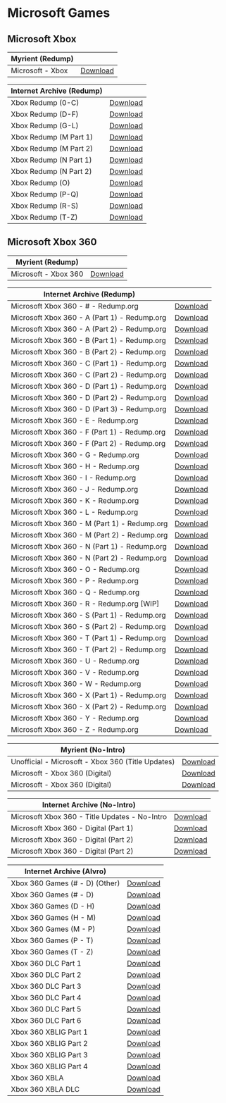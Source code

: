 # Microsoft Games

## Microsoft Xbox

|**Myrient (Redump)**||
| ------ | ------ |
| Microsoft - Xbox | [Download](https://myrient.erista.me/files/Redump/Microsoft%20-%20Xbox/) |

|**Internet Archive (Redump)**||
| ------ | ------ |
| Xbox Redump (0-C) | [Download](https://archive.org/download/xboxrepo0-Calt) |
| Xbox Redump (D-F) | [Download](https://archive.org/download/xboxrepoD-F) |
| Xbox Redump (G-L) | [Download](https://archive.org/download/xboxrepoG-L) |
| Xbox Redump (M Part 1) | [Download](https://archive.org/download/x-rM22020) |
| Xbox Redump (M Part 2) | [Download](https://archive.org/download/x-rM12020) |
| Xbox Redump (N Part 1) | [Download](https://archive.org/download/x-rN12020) |
| Xbox Redump (N Part 2) | [Download](https://archive.org/download/x-rN22020) |
| Xbox Redump (O) | [Download](https://archive.org/download/x-rO2020) |
| Xbox Redump (P-Q) | [Download](https://archive.org/download/x-rP2020) |
| Xbox Redump (R-S) | [Download](https://archive.org/download/xboxrepoR-S) |
| Xbox Redump (T-Z) | [Download](https://archive.org/download/xboxrepoT-Z) |

## Microsoft Xbox 360

|**Myrient (Redump)**||
| ------ | ------ |
| Microsoft - Xbox 360 | [Download](https://myrient.erista.me/files/Redump/Microsoft%20-%20Xbox%20360/) |

|**Internet Archive (Redump)**||
| ------ | ------ |
| Microsoft Xbox 360 - # - Redump.org | [Download](https://archive.org/download/microsoft_xbox360_numberssymbols) |
| Microsoft Xbox 360 - A (Part 1) - Redump.org | [Download](https://archive.org/download/microsoft_xbox360_a_part1) |
| Microsoft Xbox 360 - A (Part 2) - Redump.org | [Download](https://archive.org/download/microsoft_xbox360_a_part2) |
| Microsoft Xbox 360 - B (Part 1) - Redump.org | [Download](https://archive.org/download/microsoft_xbox360_b_part1) |
| Microsoft Xbox 360 - B (Part 2) - Redump.org | [Download](https://archive.org/download/microsoft_xbox360_b_part2) |
| Microsoft Xbox 360 - C (Part 1) - Redump.org | [Download](https://archive.org/download/microsoft_xbox360_c_part1) |
| Microsoft Xbox 360 - C (Part 2) - Redump.org | [Download](https://archive.org/download/microsoft_xbox360_c_part2) |
| Microsoft Xbox 360 - D (Part 1) - Redump.org | [Download](https://archive.org/download/microsoft_xbox360_d_part1) |
| Microsoft Xbox 360 - D (Part 2) - Redump.org | [Download](https://archive.org/download/microsoft_xbox360_d_part2) |
| Microsoft Xbox 360 - D (Part 3) - Redump.org | [Download](https://archive.org/download/microsoft_xbox360_d_part3) |
| Microsoft Xbox 360 - E - Redump.org | [Download](https://archive.org/download/microsoft_xbox360_e) |
| Microsoft Xbox 360 - F (Part 1) - Redump.org | [Download](https://archive.org/download/microsoft_xbox360_f_part1) |
| Microsoft Xbox 360 - F (Part 2) - Redump.org | [Download](https://archive.org/download/microsoft_xbox360_f_part2) |
| Microsoft Xbox 360 - G - Redump.org | [Download](https://archive.org/download/microsoft_xbox360_g) |
| Microsoft Xbox 360 - H - Redump.org | [Download](https://archive.org/download/microsoft_xbox360_h) |
| Microsoft Xbox 360 - I - Redump.org | [Download](https://archive.org/download/microsoft_xbox360_i) |
| Microsoft Xbox 360 - J - Redump.org | [Download](https://archive.org/download/microsoft_xbox360_j) |
| Microsoft Xbox 360 - K - Redump.org | [Download](https://archive.org/download/microsoft_xbox360_k) |
| Microsoft Xbox 360 - L - Redump.org | [Download](https://archive.org/download/microsoft_xbox360_l) |
| Microsoft Xbox 360 - M (Part 1) - Redump.org | [Download](https://archive.org/download/microsoft_xbox360_m_part1) |
| Microsoft Xbox 360 - M (Part 2) - Redump.org | [Download](https://archive.org/download/microsoft_xbox360_m_part2) |
| Microsoft Xbox 360 - N (Part 1) - Redump.org | [Download](https://archive.org/download/microsoft_xbox360_n_part1) |
| Microsoft Xbox 360 - N (Part 2) - Redump.org | [Download](https://archive.org/download/microsoft_xbox360_n_part2) |
| Microsoft Xbox 360 - O - Redump.org | [Download](https://archive.org/download/microsoft_xbox360_o) |
| Microsoft Xbox 360 - P - Redump.org | [Download](https://archive.org/download/microsoft_xbox360_p) |
| Microsoft Xbox 360 - Q - Redump.org | [Download](https://archive.org/download/microsoft_xbox360_q) |
| Microsoft Xbox 360 - R - Redump.org [WIP] | [Download](https://archive.org/download/microsoft_xbox360_r) |
| Microsoft Xbox 360 - S (Part 1) - Redump.org | [Download](https://archive.org/download/microsoft_xbox360_s_part1) |
| Microsoft Xbox 360 - S (Part 2) - Redump.org | [Download](https://archive.org/download/microsoft_xbox360_s_part2) |
| Microsoft Xbox 360 - T (Part 1) - Redump.org | [Download](https://archive.org/download/microsoft_xbox360_t_part1) |
| Microsoft Xbox 360 - T (Part 2) - Redump.org | [Download](https://archive.org/download/microsoft_xbox360_t_part2) |
| Microsoft Xbox 360 - U - Redump.org | [Download](https://archive.org/download/microsoft_xbox360_u) |
| Microsoft Xbox 360 - V - Redump.org | [Download](https://archive.org/download/microsoft_xbox360_v) |
| Microsoft Xbox 360 - W - Redump.org | [Download](https://archive.org/download/microsoft_xbox360_w) |
| Microsoft Xbox 360 - X (Part 1) - Redump.org | [Download](https://archive.org/download/microsoft_xbox360_x_part1) |
| Microsoft Xbox 360 - X (Part 2) - Redump.org | [Download](https://archive.org/download/microsoft_xbox360_x_part2) |
| Microsoft Xbox 360 - Y - Redump.org | [Download](https://archive.org/download/microsoft_xbox360_y) |
| Microsoft Xbox 360 - Z - Redump.org | [Download](https://archive.org/download/microsoft_xbox360_z) |

|**Myrient (No-Intro)**||
| ------ | ------ |
| Unofficial - Microsoft - Xbox 360 (Title Updates) | [Download](https://myrient.erista.me/files/No-Intro/Unofficial%20-%20Microsoft%20-%20Xbox%20360%20(Title%20Updates)/) |
| Microsoft - Xbox 360 (Digital) | [Download](https://myrient.erista.me/files/No-Intro/Microsoft%20-%20Xbox%20360%20(Digital)/) |
| Microsoft - Xbox 360 (Digital) | [Download](https://myrient.erista.me/files/No-Intro/Microsoft%20-%20Xbox%20360%20(Digital)/) |

|**Internet Archive (No-Intro)**||
| ------ | ------ |
| Microsoft Xbox 360 - Title Updates - No-Intro | [Download](https://archive.org/download/microsoft_xbox360_title-updates) |
| Microsoft Xbox 360 - Digital (Part 1) | [Download](https://archive.org/download/microsoft_xbox360_digital_part1) |
| Microsoft Xbox 360 - Digital (Part 2) | [Download](https://archive.org/download/microsoft_xbox360_digital_part2) |
| Microsoft Xbox 360 - Digital (Part 2) | [Download](https://archive.org/download/microsoft_xbox360_digital_part3) |

|**Internet Archive (Alvro)**||
| ------ | ------ |
| Xbox 360 Games (# - D) (Other) | [Download](https://archive.org/download/XBOX_360_1_OTHER) |
| Xbox 360 Games (# - D) | [Download](https://archive.org/download/XBOX_360_1) |
| Xbox 360 Games (D - H) | [Download](https://archive.org/download/XBOX_360_2) |
| Xbox 360 Games (H - M) | [Download](https://archive.org/download/XBOX_360_3) |
| Xbox 360 Games (M - P) | [Download](https://archive.org/download/XBOX_360_4) |
| Xbox 360 Games (P - T) | [Download](https://archive.org/download/XBOX_360_5) |
| Xbox 360 Games (T - Z) | [Download](https://archive.org/download/XBOX_360_6) |
| Xbox 360 DLC Part 1 | [Download](https://archive.org/download/XBOX_360_DLC_1) |
| Xbox 360 DLC Part 2 | [Download](https://archive.org/download/XBOX_360_DLC_2) |
| Xbox 360 DLC Part 3 | [Download](https://archive.org/download/XBOX_360_DLC_3) |
| Xbox 360 DLC Part 4 | [Download](https://archive.org/download/XBOX_360_DLC_4) |
| Xbox 360 DLC Part 5 | [Download](https://archive.org/download/XBOX_360_DLC_5) |
| Xbox 360 DLC Part 6 | [Download](https://archive.org/download/XBOX_360_DLC_6) |
| Xbox 360 XBLIG Part 1 | [Download](https://archive.org/download/XBOX_360_XBLIG_1) |
| Xbox 360 XBLIG Part 2 | [Download](https://archive.org/download/XBOX_360_XBLIG_2) |
| Xbox 360 XBLIG Part 3 | [Download](https://archive.org/download/XBOX_360_XBLIG_3) |
| Xbox 360 XBLIG Part 4 | [Download](https://archive.org/download/XBOX_360_XBLIG_4) |
| Xbox 360 XBLA | [Download](https://archive.org/download/XBOX_360_XBLA) |
| Xbox 360 XBLA DLC | [Download](https://archive.org/download/XBOX_360_XBLA_DLC) |
